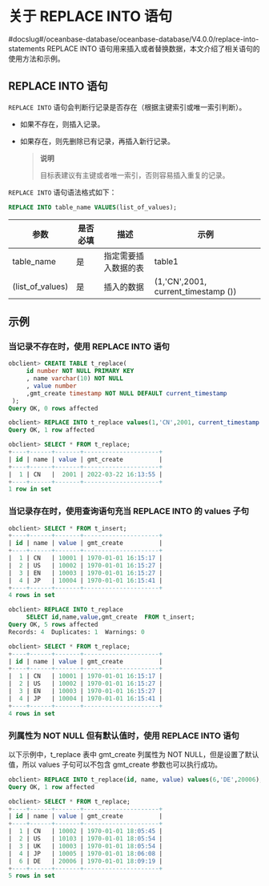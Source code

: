 # 关于 REPLACE INTO 语句
#docslug#/oceanbase-database/oceanbase-database/V4.0.0/replace-into-statements
REPLACE INTO 语句用来插入或者替换数据，本文介绍了相关语句的使用方法和示例。

## REPLACE INTO 语句

`REPLACE INTO` 语句会判断行记录是否存在（根据主键索引或唯一索引判断）。

* 如果不存在，则插入记录。

* 如果存在，则先删除已有记录，再插入新行记录。

  > **说明**
  >
  > 目标表建议有主键或者唯一索引，否则容易插入重复的记录。
  
`REPLACE INTO` 语句语法格式如下：

```sql
REPLACE INTO table_name VALUES(list_of_values);
```

|        参数        | 是否必填 |     描述     |                 示例                  |
|------------------|------|------------|-------------------------------------|
| table_name       | 是    | 指定需要插入数据的表 | table1                              |
| (list_of_values) | 是    | 插入的数据      | (1,'CN',2001, current_timestamp ()) |

## 示例

### 当记录不存在时，使用 REPLACE INTO 语句

```sql
obclient> CREATE TABLE t_replace(
     id number NOT NULL PRIMARY KEY
     , name varchar(10) NOT NULL
     , value number
     ,gmt_create timestamp NOT NULL DEFAULT current_timestamp
 );
Query OK, 0 rows affected 

obclient> REPLACE INTO t_replace values(1,'CN',2001, current_timestamp ());
Query OK, 1 row affected 

obclient> SELECT * FROM t_replace;
+----+------+-------+---------------------+
| id | name | value | gmt_create          |
+----+------+-------+---------------------+
|  1 | CN   |  2001 | 2022-03-22 16:13:55 |
+----+------+-------+---------------------+
1 row in set 
```

### 当记录存在时，使用查询语句充当 REPLACE INTO 的 values 子句

```sql
obclient> SELECT * FROM t_insert;
+----+------+-------+---------------------+
| id | name | value | gmt_create          |
+----+------+-------+---------------------+
|  1 | CN   | 10001 | 1970-01-01 16:15:17 |
|  2 | US   | 10002 | 1970-01-01 16:15:27 |
|  3 | EN   | 10003 | 1970-01-01 16:15:27 |
|  4 | JP   | 10004 | 1970-01-01 16:15:41 |
+----+------+-------+---------------------+
4 rows in set 

obclient> REPLACE INTO t_replace
     SELECT id,name,value,gmt_create  FROM t_insert;
Query OK, 5 rows affected 
Records: 4  Duplicates: 1  Warnings: 0

obclient> SELECT * FROM t_replace;
+----+------+-------+---------------------+
| id | name | value | gmt_create          |
+----+------+-------+---------------------+
|  1 | CN   | 10001 | 1970-01-01 16:15:17 |
|  2 | US   | 10002 | 1970-01-01 16:15:27 |
|  3 | EN   | 10003 | 1970-01-01 16:15:27 |
|  4 | JP   | 10004 | 1970-01-01 16:15:41 |
+----+------+-------+---------------------+
4 rows in set 
```

### 列属性为 NOT NULL 但有默认值时，使用 REPLACE INTO 语句

以下示例中，t_replace 表中 gmt_create 列属性为 NOT NULL，但是设置了默认值，所以 values 子句可以不包含 gmt_create 参数也可以执行成功。

```sql
obclient> REPLACE INTO t_replace(id, name, value) values(6,'DE',20006);
Query OK, 1 row affected 

obclient> SELECT * FROM t_replace;
+----+------+-------+---------------------+
| id | name | value | gmt_create          |
+----+------+-------+---------------------+
|  1 | CN   | 10002 | 1970-01-01 18:05:45 |
|  2 | US   | 10103 | 1970-01-01 18:05:54 |
|  3 | UK   | 10003 | 1970-01-01 18:05:54 |
|  4 | JP   | 10005 | 1970-01-01 18:06:08 |
|  6 | DE   | 20006 | 1970-01-01 18:09:19 |
+----+------+-------+---------------------+
5 rows in set
```
